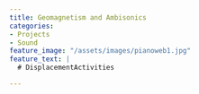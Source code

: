 ```yaml
---
title: Geomagnetism and Ambisonics 
categories:
- Projects
- Sound
feature_image: "/assets/images/pianoweb1.jpg"
feature_text: |
  # DisplacementActivities

---
```

